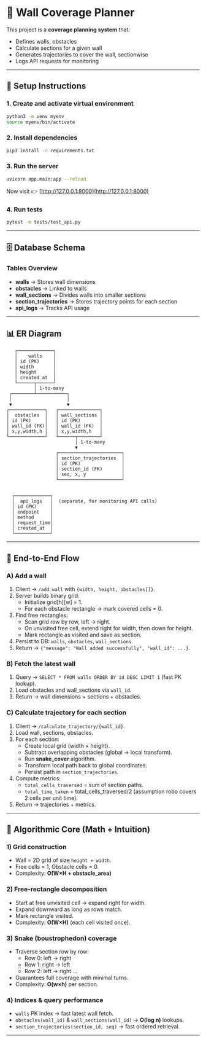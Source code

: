 # 🧱 Wall Coverage Planner

This project is a **coverage planning system** that:

- Defines walls, obstacles
- Calculate sections for a given wall
- Generates trajectories to cover the wall, sectionwise
- Logs API requests for monitoring

---

## 🚀 Setup Instructions

### 1. Create and activate virtual environment

```bash
python3 -m venv myenv
source myenv/bin/activate
```

### 2. Install dependencies

```bash
pip3 install -r requirements.txt
```

### 3. Run the server

```bash
uvicorn app.main:app --reload
```

Now visit 👉 [http://127.0.0.1:8000](http://127.0.0.1:8000)

### 4. Run tests

```bash
pytest -m tests/test_api.py
```

---

## 🗄 Database Schema

### Tables Overview

- **walls** → Stores wall dimensions
- **obstacles** → Linked to walls
- **wall_sections** → Divides walls into smaller sections
- **section_trajectories** → Stores trajectory points for each section
- **api_logs** → Tracks API usage

---

## 📊 ER Diagram

```
   ┌─────────────┐
   │    walls    │
   │ id (PK)     │
   │ width       │
   │ height      │
   │ created_at  │
   └──────┬──────┘
          │ 1-to-many
 ┌────────┴───────────┐
 │                    │
 ▼                    ▼
┌─────────────┐   ┌───────────────┐
│  obstacles  │   │ wall_sections │
│ id (PK)     │   │ id (PK)       │
│ wall_id (FK)│   │ wall_id (FK)  │
│ x,y,width,h │   │ x,y,width,h   │
└─────────────┘   └──────┬────────┘
                         │ 1-to-many
                         ▼
                  ┌───────────────────────┐
                  │ section_trajectories  │
                  │ id (PK)               │
                  │ section_id (FK)       │
                  │ seq, x, y             │
                  └───────────────────────┘


  ┌─────────────┐
  │  api_logs   │  (separate, for monitoring API calls)
  │ id (PK)     │
  │ endpoint    │
  │ method      │
  │ request_time│
  │ created_at  │
  └─────────────┘
```

---

## 🔄 End-to-End Flow

### A) Add a wall

1. Client → `/add_wall` with `{width, height, obstacles[]}`.
2. Server builds binary grid:
   - Initialize grid[h][w] = 1.
   - For each obstacle rectangle → mark covered cells = 0.
3. Find free rectangles:
   - Scan grid row by row, left → right.
   - On unvisited free cell, extend right for width, then down for height.
   - Mark rectangle as visited and save as section.
4. Persist to DB: `walls`, `obstacles`, `wall_sections`.
5. Return → `{"message": "Wall added successfully", "wall_id": ...}`.

### B) Fetch the latest wall

1. Query → `SELECT * FROM walls ORDER BY id DESC LIMIT 1` (fast PK lookup).
2. Load obstacles and wall_sections via `wall_id`.
3. Return → wall dimensions + sections + obstacles.

### C) Calculate trajectory for each section

1. Client → `/calculate_trajectory/{wall_id}`.
2. Load wall, sections, obstacles.
3. For each section:
   - Create local grid (width × height).
   - Subtract overlapping obstacles (global → local transform).
   - Run **snake_cover** algorithm.
   - Transform local path back to global coordinates.
   - Persist path in `section_trajectories`.
4. Compute metrics:
   - `total_cells_traversed` = sum of section paths.
   - `total_time_taken` = total_cells_traversed/2 (assumption robo covers 2 cells per unit time).
5. Return → trajectories + metrics.

---

## 🧮 Algorithmic Core (Math + Intuition)

### 1) Grid construction

- Wall = 2D grid of size `height × width`.
- Free cells = 1, Obstacle cells = 0.
- Complexity: **O(W×H + obstacle_area)**

### 2) Free-rectangle decomposition

- Start at free unvisited cell → expand right for width.
- Expand downward as long as rows match.
- Mark rectangle visited.
- Complexity: **O(W×H)** (each cell visited once).

### 3) Snake (boustrophedon) coverage

- Traverse section row by row:
  - Row 0: left → right
  - Row 1: right → left
  - Row 2: left → right …
- Guarantees full coverage with minimal turns.
- Complexity: **O(w×h)** per section.

### 4) Indices & query performance

- `walls` PK index → fast latest wall fetch.
- `obstacles(wall_id)` & `wall_sections(wall_id)` → **O(log n)** lookups.
- `section_trajectories(section_id, seq)` → fast ordered retrieval.

---
